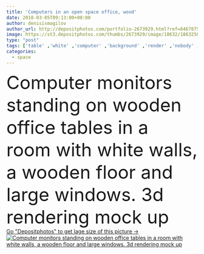 ```yaml
---
title: 'Computers in an open space office, wood'
date: 2018-03-05T09:13:00+00:00
author: denisismagilov
author_url: http://depositphotos.com/portfolio-2673929.html?ref=64678756
image: https://st3.depositphotos.com/thumbs/2673929/image/18632/186325678/api_thumb_450.jpg?forcejpeg=true
type: "post"
tags: ['table' ,'white' ,'computer' ,'background' ,'render' ,'nobody' ,'view' ,'illustration' ,'design' ,'copy' ,'space' ,'business' ,'empty' ,'elegance' ,'sunlight' ,'comfortable' ,'up' ,'chair' ,'technology' ,'style' ,'3d' ,'modern' ,'open' ,'big' ,'creative' ,'architecture' ,'corporate' ,'office' ,'window' ,'interior' ,'blank' ,'clear' ,'screen' ,'monitor' ,'pc' ,'desktop' ,'work' ,'desk' ,'law' ,'clean' ,'room' ,'finance' ,'marketing' ,'loft' ,'rendering' ,'international' ,'consulting' ,'mockup' ,'mock' ,'coworking' ]
categories: 
  - space
---
```

<div aling="center">
            <font size="60"> Computer monitors standing on wooden office tables in a room with white walls, a wooden floor and large windows. 3d rendering mock up</font>   
</div>
<div>
    <a href='https://depositphotos.com/186325678/stock-photo-computers-in-an-open-space.html?ref=64678756' target=_blank > Go "Depositphotos" to get lage size of this picture ->
        <img href='https://depositphotos.com/186325678/stock-photo-computers-in-an-open-space.html?ref=64678756' src='https://st3.depositphotos.com/2673929/18632/i/950/depositphotos_186325678-stock-photo-computers-in-an-open-space.jpg?forcejpeg=true' alt='Computer monitors standing on wooden office tables in a room with white walls, a wooden floor and large windows. 3d rendering mock up' >
    </a>
</div>
